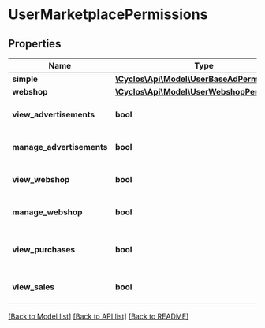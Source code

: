 # UserMarketplacePermissions

## Properties
Name | Type | Description | Notes
------------ | ------------- | ------------- | -------------
**simple** | [**\Cyclos\Api\Model\UserBaseAdPermissions**](UserBaseAdPermissions.md) |  | [optional] 
**webshop** | [**\Cyclos\Api\Model\UserWebshopPermissions**](UserWebshopPermissions.md) |  | [optional] 
**view_advertisements** | **bool** | Use &#x60;simple.view&#x60; instead   Can view simple advertisements? | [optional] 
**manage_advertisements** | **bool** | Use &#x60;simple.manage&#x60; instead   Can manage simple advertisements? | [optional] 
**view_webshop** | **bool** | Use &#x60;webshop.view&#x60; instead   Can view webshop advertisements? | [optional] 
**manage_webshop** | **bool** | Use &#x60;webshop.manage&#x60; instead   Can manage webshop advertisements? | [optional] 
**view_purchases** | **bool** | Use &#x60;webshop.viewPurchases&#x60; instead   Can view the purchases? | [optional] 
**view_sales** | **bool** | Use &#x60;webshop.viewSales&#x60; instead   Can view the sales? | [optional] 

[[Back to Model list]](../../README.md#documentation-for-models) [[Back to API list]](../../README.md#documentation-for-api-endpoints) [[Back to README]](../../README.md)

